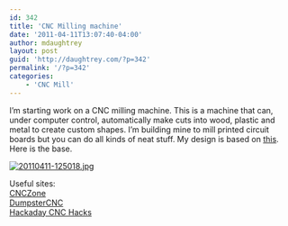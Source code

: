 ```yaml
---
id: 342
title: 'CNC Milling machine'
date: '2011-04-11T13:07:40-04:00'
author: mdaughtrey
layout: post
guid: 'http://daughtrey.com/?p=342'
permalink: '/?p=342'
categories:
    - 'CNC Mill'
---
```


I’m starting work on a CNC milling machine. This is a machine that can, under computer control, automatically make cuts into wood, plastic and metal to create custom shapes. I’m building mine to mill printed circuit boards but you can do all kinds of neat stuff. My design is based on [this](http://www.youtube.com/watch?v=6drMZqmyXQc). Here is the base.

[![20110411-125018.jpg](http://daughtrey.com/wp-content/uploads/2011/04/20110411-125018.jpg)](http://daughtrey.com/wp-content/uploads/2011/04/20110411-125018.jpg)

Useful sites:  
[CNCZone](http://www.cnczone.com/)  
[DumpsterCNC](http://www.dumpstercnc.com/)  
[Hackaday CNC Hacks](http://hackaday.com/category/cnc-hacks/)